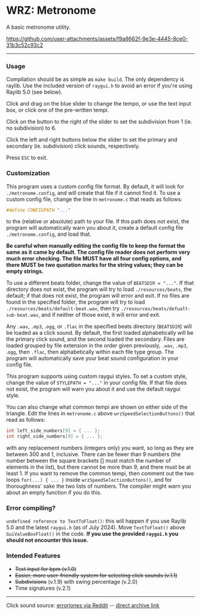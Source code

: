 # WRZ: Metronome

A basic metronome utility.



https://github.com/user-attachments/assets/f9a8662f-9e3e-4445-8ce0-31b3c52c93c2



---

### Usage

Compilation should be as simple as `make build`. The only dependency is raylib. Use the included version of `raygui.h` to avoid an error if you're using Raylib 5.0 (see below).

Click and drag on the blue slider to change the tempo, or use the text input box, or click one of the pre-written tempi.

Click on the button to the right of the slider to set the subdivision from 1 (ie. no subdivision) to 6.

Click the left and right buttons below the slider to set the primary and secondary (ie. subdivision) click sounds, respectively.

 Press `ESC` to exit.

 ### Customization

This program uses a custom config file format. By default, it will look for `./metronome.config`, and will create that file if it cannot find it. To use a custom config file, change the line in `metronome.c` that reads as follows:
```c
#define CONFIGPATH "..."
```
to the (relative or absolute) path to your file. If this path does not exist, the program will automatically warn you about it, create a default config file `./metronome.config`, and load that.

**Be careful when manually editing the config file to keep the format the same as it came by default. The config file reader does not perform very much error checking. The file MUST have all four config options, and there MUST be two quotation marks for the string values; they can be empty strings.**

To use a different beats folder, change the value of `BEATSDIR = "..."`. If that directory does not exist, the program will try to load `./resources/beats`, the default; if that does not exist, the program will error and exit. If no files are found in the specified folder, the program will try to load `./resources/beats/default-beat.wav`, then try `./resources/beats/defualt-sub-beat.wav`, and if neither of those exist, it will error and exit.

Any `.wav`, `.mp3`, .`ogg`, or `.flac` in the specified beats directory (`BEATSDIR`) will be loaded as a click sound. By default, the first loaded alphabetically will be the primary click sound, and the second loaded the secondary. Files are loaded grouped by file extension in the order given previously, `.wav`, `.mp3`, .`ogg`, then `.flac`, then alphabetically within each file type group. The program will automatically save your beat sound configuration in your config file. 

This program supports using custom raygui styles. To set a custom style, change the value of `STYLEPATH = "..."` in your config file. If that file does not exist, the program will warn you about it and use the default raygui style.

You can also change what common tempi are shown on either side of the triangle. Edit the lines in `metronome.c` above `wrzSpeedSelectionButtons()` that read as follows:
```c
int left_side_numbers[9] = { ... };
int right_side_numbers[9] = { ... };
```
with any replacement numbers (integers only) you want, so long as they are between 300 and 1, inclusive. There can be fewer than 9 numbers (the number between the square brackets [] must match the number of elements in the list), but there cannot be more than 9, and there must be at least 1. If you want to remove the common tempi, then comment out the two loops `for(...) { ... }` inside `wrzSpeedSelectionButtons()`, and for thoroughness' sake the two lists of numbers. The compiler might warn you about an empty function if you do this.

### Error compiling?

`undefined reference to TextToFloat()`: this will happen if you use Raylib 5.0 and the latest `raygui.h` (as of July 2024). Move `TextToFloat()` above `GuiValueBoxFloat()` in the code. **If you use the provided `raygui.h` you should not encounter this issue.**

### Intended Features

- ~~Text input for bpm (v.1.0)~~
- ~~Easier, more user-friendly system for selecting click sounds (v.1.1)~~
- ~~Subdivisions~~ (v.1.9) with swing percentage (v.2.0)
- Time signatures (v.2.1)
  
---

Click sound source: [errorjones via Reddit](https://www.reddit.com/r/audioengineering/comments/kg8gth/free_click_track_sound_archive/?rdt=32981) -- [direct archive link](https://stash.reaper.fm/40824/Metronomes.zip)


